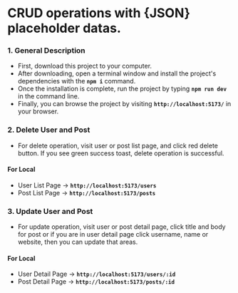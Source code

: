 # CRUD operations with {JSON} placeholder datas.

### 1. General Description

- First, download this project to your computer.
- After downloading, open a terminal window and install the project's dependencies with the __`npm i`__ command.
- Once the installation is complete, run the project by typing __`npm run dev`__ in the command line.
- Finally, you can browse the project by visiting __`http://localhost:5173/`__ in your browser.

### 2. Delete User and Post

- For delete operation, visit user or post list page, and click red delete button. If you see green success toast, delete operation is successful.

#### For Local
- User List Page -> __`http://localhost:5173/users`__
- Post List Page -> __`http://localhost:5173/posts`__

### 3. Update User and Post

- For update operation, visit user or post detail page, click title and body for post or if you are in user detail page click username, name or website, then you can update that areas.

#### For Local
- User Detail Page -> __`http://localhost:5173/users/:id`__
- Post Detail Page -> __`http://localhost:5173/posts/:id`__
